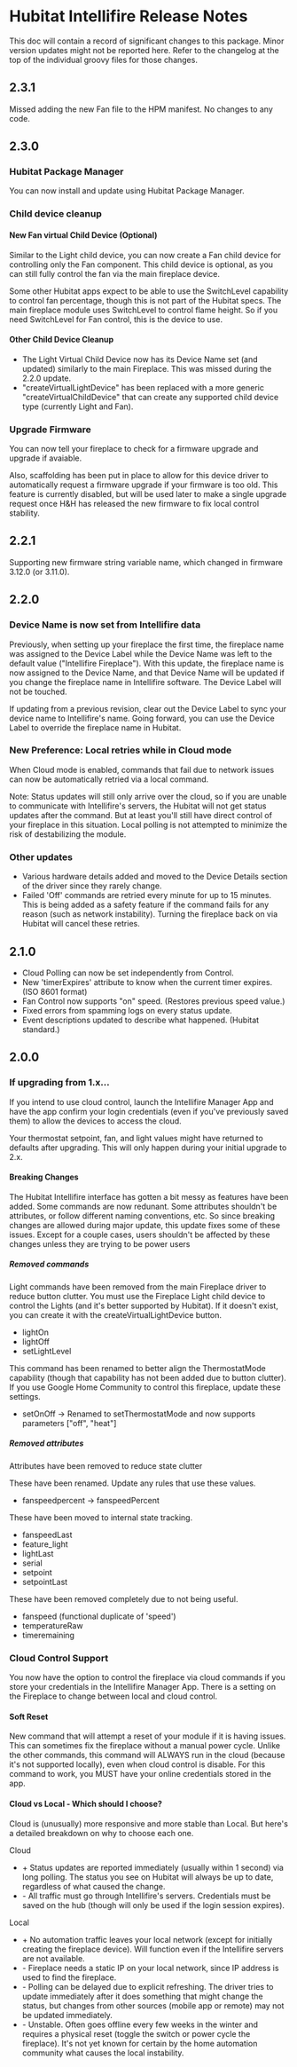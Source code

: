 # Hubitat Intellifire Release Notes
This doc will contain a record of significant changes to this package.  Minor version updates might not be reported here.  Refer to the changelog at the top of the individual groovy files for those changes.

## 2.3.1
Missed adding the new Fan file to the HPM manifest.  No changes to any code.

## 2.3.0
### Hubitat Package Manager
You can now install and update using Hubitat Package Manager.

### Child device cleanup
#### New Fan virtual Child Device (Optional)
Similar to the Light child device, you can now create a Fan child device for controlling only the Fan component.  This child device is optional, as you can still fully control the fan via the main fireplace device.

Some other Hubitat apps expect to be able to use the SwitchLevel capability to control fan percentage, though this is not part of the Hubitat specs.  The main fireplace module uses SwitchLevel to control flame height.  So if you need SwitchLevel for Fan control, this is the device to use.

#### Other Child Device Cleanup
* The Light Virtual Child Device now has its Device Name set (and updated) similarly to the main Fireplace.  This was missed during the 2.2.0 update.
* "createVirtualLightDevice" has been replaced with a more generic "createVirtualChildDevice" that can create any supported child device type (currently Light and Fan).

### Upgrade Firmware
You can now tell your fireplace to check for a firmware upgrade and upgrade if avaiable.

Also, scaffolding has been put in place to allow for this device driver to automatically request a firmware upgrade if your firmware is too old.  This feature is currently disabled, but will be used later to make a single upgrade request once H&H has released the new firmware to fix local control stability.

## 2.2.1
Supporting new firmware string variable name, which changed in firmware 3.12.0 (or 3.11.0).

## 2.2.0
### Device Name is now set from Intellifire data
Previously, when setting up your fireplace the first time, the fireplace name was assigned to the Device Label while the Device Name was left to the default value ("Intellifire Fireplace").  With this update, the fireplace name is now assigned to the Device Name, and that Device Name will be updated if you change the fireplace name in Intellifire software.  The Device Label will not be touched.

If updating from a previous revision, clear out the Device Label to sync your device name to Intellifire's name.  Going forward, you can use the Device Label to override the fireplace name in Hubitat.

### New Preference: Local retries while in Cloud mode
When Cloud mode is enabled, commands that fail due to network issues can now be automatically retried via a local command.

Note: Status updates will still only arrive over the cloud, so if you are unable to communicate with Intellifire's servers, the Hubitat will not get status updates after the command.  But at least you'll still have direct control of your fireplace in this situation.  Local polling is not attempted to minimize the risk of destabilizing the module.

### Other updates
* Various hardware details added and moved to the Device Details section of the driver since they rarely change.
* Failed 'Off' commands are retried every minute for up to 15 minutes.  This is being added as a safety feature if the command fails for any reason (such as network instability).  Turning the fireplace back on via Hubitat will cancel these retries.

## 2.1.0
* Cloud Polling can now be set independently from Control.
* New 'timerExpires' attribute to know when the current timer expires.  (ISO 8601 format)
* Fan Control now supports "on" speed.  (Restores previous speed value.)
* Fixed errors from spamming logs on every status update.
* Event descriptions updated to describe what happened.  (Hubitat standard.)

## 2.0.0

### If upgrading from 1.x...
If you intend to use cloud control, launch the Intellifire Manager App and have the app confirm your login credentials (even if you've previously saved them) to allow the devices to access the cloud.

Your thermostat setpoint, fan, and light values might have returned to defaults after upgrading.  This will only happen during your initial upgrade to 2.x.

#### Breaking Changes 
The Hubitat Intellifire interface has gotten a bit messy as features have been added.  Some commands are now redunant.  Some attributes shouldn't be attributes, or follow different naming conventions, etc.  So since breaking changes are allowed during major update, this update fixes some of these issues.  Except for a couple cases, users shouldn't be affected by these changes unless they are trying to be power users

##### Removed commands
Light commands have been removed from the main Fireplace driver to reduce button clutter.  You must use the Fireplace Light child device to control the Lights (and it's better supported by Hubitat).  If it doesn't exist, you can create it with the createVirtualLightDevice button.
* lightOn
* lightOff
* setLightLevel

This command has been renamed to better align the ThermostatMode capability (though that capability has not been added due to button clutter).  If you use Google Home Community to control this fireplace, update these settings.
* setOnOff -> Renamed to setThermostatMode and now supports parameters ["off", "heat"]

##### Removed attributes
Attributes have been removed to reduce state clutter

These have been renamed.  Update any rules that use these values.
* fanspeedpercent -> fanspeedPercent

These have been moved to internal state tracking.
* fanspeedLast
* feature_light
* lightLast
* serial
* setpoint
* setpointLast

These have been removed completely due to not being useful.
* fanspeed (functional duplicate of 'speed')
* temperatureRaw
* timeremaining

### Cloud Control Support
You now have the option to control the fireplace via cloud commands if you store your credentials in the Intellifire Manager App.  There is a setting on the Fireplace to change between local and cloud control.

#### Soft Reset
New command that will attempt a reset of your module if it is having issues.  This can sometimes fix the fireplace without a manual power cycle.
Unlike the other commands, this command will ALWAYS run in the cloud (because it's not supported locally), even when cloud control is disable.  For this command to work, you MUST have your online credentials stored in the app.

#### Cloud vs Local - Which should I choose?
Cloud is (unusually) more responsive and more stable than Local.  But here's a detailed breakdown on why to choose each one.

Cloud
* \+ Status updates are reported immediately (usually within 1 second) via long polling.  The status you see on Hubitat will always be up to date, regardless of what caused the change.
* \- All traffic must go through Intellifire's servers.  Credentials must be saved on the hub (though will only be used if the login session expires).

Local
* \+ No automation traffic leaves your local network (except for initially creating the fireplace device).  Will function even if the Intellifire servers are not available.
* \- Fireplace needs a static IP on your local network, since IP address is used to find the fireplace.
* \- Polling can be delayed due to explicit refreshing.  The driver tries to update immediately after it does something that might change the status, but changes from other sources (mobile app or remote) may not be updated immediately.
* \- Unstable.  Often goes offline every few weeks in the winter and requires a physical reset (toggle the switch or power cycle the fireplace).  It's not yet known for certain by the home automation community what causes the local instability.
